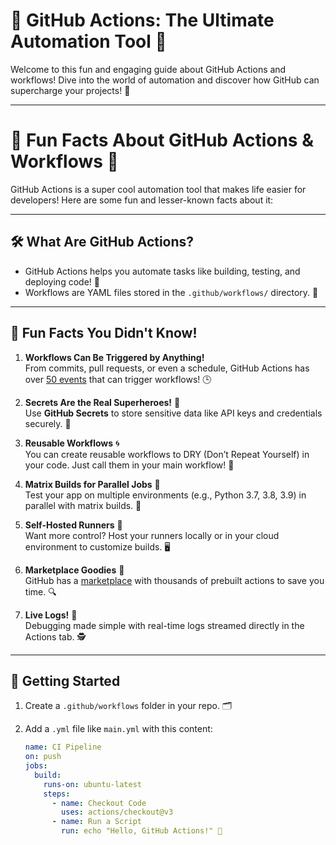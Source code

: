 # 🚀 GitHub Actions: The Ultimate Automation Tool 🎉

Welcome to this fun and engaging guide about GitHub Actions and workflows! Dive into the world of automation and discover how GitHub can supercharge your projects! 🌟

---

# 🌟 Fun Facts About GitHub Actions & Workflows 🚀

GitHub Actions is a super cool automation tool that makes life easier for developers! Here are some fun and lesser-known facts about it:

---

## 🛠️ What Are GitHub Actions?

- GitHub Actions helps you automate tasks like building, testing, and deploying code! 🤖
- Workflows are YAML files stored in the `.github/workflows/` directory. 📂

---

## 🤔 Fun Facts You Didn't Know!

1. **Workflows Can Be Triggered by Anything!**  
   From commits, pull requests, or even a schedule, GitHub Actions has over [50 events](https://docs.github.com/en/actions/using-workflows/events-that-trigger-workflows) that can trigger workflows! 🕒

2. **Secrets Are the Real Superheroes!** 🦸  
   Use **GitHub Secrets** to store sensitive data like API keys and credentials securely. 🔐

3. **Reusable Workflows** 🌀  
   You can create reusable workflows to DRY (Don’t Repeat Yourself) in your code. Just call them in your main workflow! 🌟

4. **Matrix Builds for Parallel Jobs** 🧮  
   Test your app on multiple environments (e.g., Python 3.7, 3.8, 3.9) in parallel with matrix builds. 🧪

5. **Self-Hosted Runners** 🏡  
   Want more control? Host your runners locally or in your cloud environment to customize builds. 🖥️

6. **Marketplace Goodies** 🎁  
   GitHub has a [marketplace](https://github.com/marketplace) with thousands of prebuilt actions to save you time. 🔍

7. **Live Logs!** 📜  
   Debugging made simple with real-time logs streamed directly in the Actions tab. 🕵️

---

## 🏃 Getting Started

1. Create a `.github/workflows` folder in your repo. 🗂️
2. Add a `.yml` file like `main.yml` with this content:

   ```yaml
   name: CI Pipeline
   on: push
   jobs:
     build:
       runs-on: ubuntu-latest
       steps:
         - name: Checkout Code
           uses: actions/checkout@v3
         - name: Run a Script
           run: echo "Hello, GitHub Actions!" 🎉
